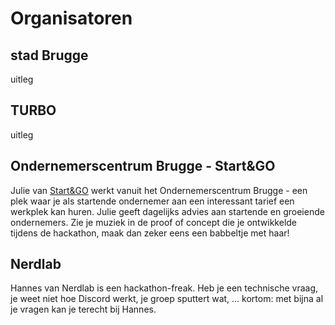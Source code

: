 # Organisatoren

## stad Brugge

uitleg

## TURBO

uitleg

## Ondernemerscentrum Brugge - Start&GO

Julie van [Start&GO](https://www.startandgo.be/) werkt vanuit het Ondernemerscentrum Brugge - een plek waar je als startende ondernemer aan een interessant tarief een werkplek kan huren. Julie geeft dagelijks advies aan startende en groeiende ondernemers. Zie je muziek in de proof of concept die je ontwikkelde tijdens de hackathon, maak dan zeker eens een babbeltje met haar!

## Nerdlab

Hannes van Nerdlab is een hackathon-freak. Heb je een technische vraag, je weet niet hoe Discord werkt, je groep sputtert wat, ... kortom: met bijna al je vragen kan je terecht bij Hannes.  



